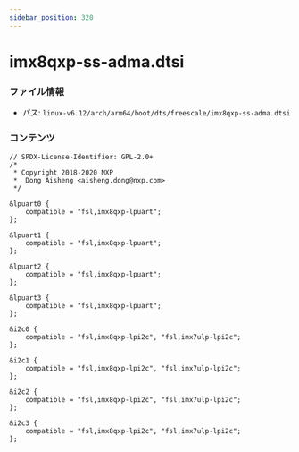 ```yaml
---
sidebar_position: 320
---
```

# imx8qxp-ss-adma.dtsi

### ファイル情報

- パス: `linux-v6.12/arch/arm64/boot/dts/freescale/imx8qxp-ss-adma.dtsi`

### コンテンツ

```dtsi
// SPDX-License-Identifier: GPL-2.0+
/*
 * Copyright 2018-2020 NXP
 *	Dong Aisheng <aisheng.dong@nxp.com>
 */

&lpuart0 {
	compatible = "fsl,imx8qxp-lpuart";
};

&lpuart1 {
	compatible = "fsl,imx8qxp-lpuart";
};

&lpuart2 {
	compatible = "fsl,imx8qxp-lpuart";
};

&lpuart3 {
	compatible = "fsl,imx8qxp-lpuart";
};

&i2c0 {
	compatible = "fsl,imx8qxp-lpi2c", "fsl,imx7ulp-lpi2c";
};

&i2c1 {
	compatible = "fsl,imx8qxp-lpi2c", "fsl,imx7ulp-lpi2c";
};

&i2c2 {
	compatible = "fsl,imx8qxp-lpi2c", "fsl,imx7ulp-lpi2c";
};

&i2c3 {
	compatible = "fsl,imx8qxp-lpi2c", "fsl,imx7ulp-lpi2c";
};

```
